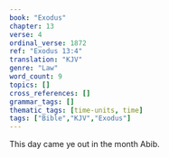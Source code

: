 ```yaml
---
book: "Exodus"
chapter: 13
verse: 4
ordinal_verse: 1872
ref: "Exodus 13:4"
translation: "KJV"
genre: "Law"
word_count: 9
topics: []
cross_references: []
grammar_tags: []
thematic_tags: [time-units, time]
tags: ["Bible","KJV","Exodus"]
---
```

This day came ye out in the month Abib.
